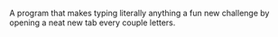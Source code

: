 A program that makes typing literally anything a fun new challenge by opening a neat new tab every couple letters.